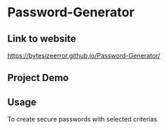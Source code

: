 # Password-Generator

## Link to website
https://bytesizeerror.github.io/Password-Generator/

## Project Demo


## Usage
To create secure passwords with selected criterias